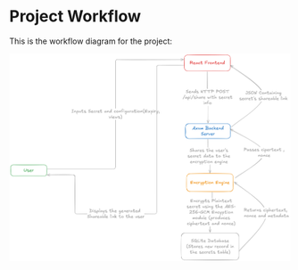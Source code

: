 # Project Workflow

This is the workflow diagram for the project:

![Workflow Diagram](assets/workflow.png)
